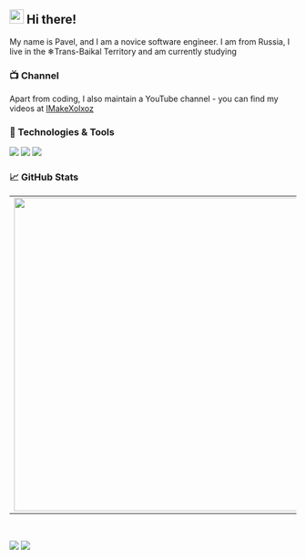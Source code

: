 ## <img src="https://github.com/IMakeXolxoz/IMakeXolxoz/blob/main/data/wave.gif" width="25px"> Hi there! 

My name is Pavel, and I am a novice software engineer. I am from Russia, I live in the ❄Trans-Baikal Territory and am currently studying 

### 📺 Channel

Apart from coding, I also maintain a YouTube channel - you can find my videos at [IMakeXolxoz](https://www.youtube.com/channel/UCWrTVn7cnvuFGTDn0M1nz3w)

### 🔧 Technologies & Tools

![](https://img.shields.io/badge/Code-Python-informational?style=flat-square&logo=Python&logoColor=white&color=5194f0&bgcolor=110d17)
![](https://img.shields.io/badge/Editor-VS%20Code-informational?style=flat-square&logo=visual-studio-code&logoColor=white&color=5194f0)
![](https://img.shields.io/badge/Editor-PyCharm-informational?style=flat-square&logo=PyCharm&logoColor=white&color=5194f0)



### 📈 GitHub Stats
<p align="center">
  <table>
  <tr>
      <td><img width="550px" align="left" src="https://github-readme-stats.vercel.app/api?username=IMakeXolxoz&hide_border=true&count_private=false&layout=compact&hide_title=true&show_icons=true&theme=dark&icon_color=5194f0&bg_color=0d1117" /></td>
      <td><img width="550px" src="https://github-readme-stats.vercel.app/api/top-langs/?username=IMakeXolxoz&hide=html&layout=compact&hide_border=true&hide_title=true&theme=dark&icon_color=5194f0&bg_color=0d1117" /></td>
  </tr>   
</table>
</p>

<br />

<p>
  <a href="https://www.youtube.com/channel/UCWrTVn7cnvuFGTDn0M1nz3w"><img src="https://img.shields.io/badge/-IMakeXolxoz-5194f0?style=flat-square&logo=Youtube" /></a>
  <a href="https://mailhide.io/e/eBu1qa4Q"><img src="https://img.shields.io/badge/email-reveal-2a8?style=flat-square&logo=gmail&logoColor=white&color=5194f0" /></a>
</p>
